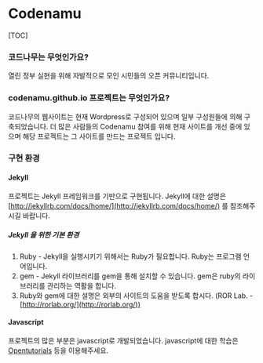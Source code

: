 # Codenamu

[TOC]

### 코드나무는 무엇인가요?
열린 정부 실현을 위해 자발적으로 모인 시민들의 오픈 커뮤니티입니다.
### codenamu.github.io 프로젝트는 무엇인가요?
코드나무의 웹사이트는 현재 Wordpress로 구성되어 있으며 일부 구성원들에 의해 구축되었습니다. 더 많은 사람들의 Codenamu 참여를 위해 현재 사이트를 개선 중에 있으며 해당 프로젝트는 그 사이트를 만드는 프로젝트 입니다.
### 구현 환경

#### Jekyll

프로젝트는 Jekyll 프레임워크를 기반으로 구현됩니다. Jekyll에 대한 설명은 [http://jekyllrb.com/docs/home/](http://jekyllrb.com/docs/home/) 를 참조해주시길 바랍니다.

##### Jekyll 을 위한 기본 환경
1. Ruby - Jekyll을 실행시키기 위해서는 Ruby가 필요합니다. Ruby는 프로그램 언어입니다.
2. gem - Jekyll 라이브러리를 gem을 통해 설치할 수 있습니다. gem은 ruby의 라이브러리를 관리하는 역활을 합니다.
3. Ruby와 gem에 대한 설명은 외부의 사이트의 도움을 받도록 합시다.
(ROR Lab. - [http://rorlab.org/](http://rorlab.org/))

#### Javascript

프로젝트의 많은 부분은 javascript로 개발되었습니다. javascript에 대한 학습은 [Opentutorials](Opentutorials.org) 등을 이용해주세요.

